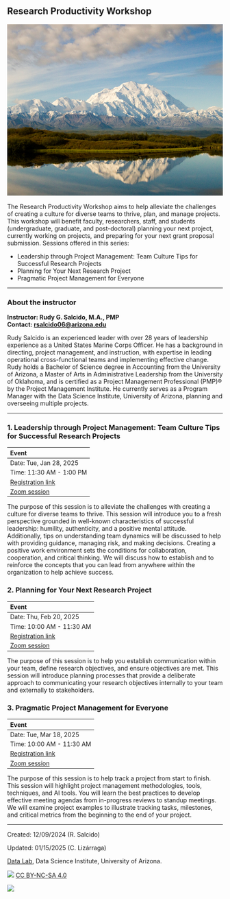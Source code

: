 ## Research Productivity Workshop

<img src="https://github.com/RGSalcido/UBD/raw/main/Images/Denali_Wonder%20Lake_Reflection.png" height=400> 

The Research Productivity Workshop aims to help alleviate the challenges of creating a culture for diverse teams to thrive, plan, and manage projects. This workshop will benefit faculty, researchers, staff, and students (undergraduate, graduate, and post-doctoral) planning your next project, currently working on projects, and preparing for your next grant proposal submission. Sessions offered in this series:

* Leadership through Project Management: Team Culture Tips for Successful Research Projects
* Planning for Your Next Research Project
* Pragmatic Project Management for Everyone

***

### About the instructor

**Instructor: Rudy G. Salcido, M.A., PMP**
<br> **Contact: rsalcido06@arizona.edu**

Rudy Salcido is an experienced leader with over 28 years of leadership experience as a United States Marine Corps Officer. He has a background in directing, project management, and instruction, with expertise in leading operational cross-functional teams and implementing effective change. Rudy holds a Bachelor of Science degree in Accounting from the University of Arizona, a Master of Arts in Administrative Leadership from the University of Oklahoma, and is certified as a Project Management Professional (PMP)® by the Project Management Institute. He currently serves as a Program Manager with the Data Science Institute, University of Arizona, planning and overseeing multiple projects.

***


### 1. Leadership through Project Management: Team Culture Tips for Successful Research Projects

| Event  | 
| :-- |
|Date: Tue, Jan 28, 2025 |
| Time: 11:30 AM - 1:00 PM |
| [Registration link](https://uarizona.co1.qualtrics.com/survey-builder/SV_cw3FdoEFy1SSp26) |
| [Zoom session](https://arizona.zoom.us/j/89667081542) |


The purpose of this session is to alleviate the challenges with creating a culture for diverse teams to thrive. This session will introduce you to a fresh perspective grounded in well-known characteristics of successful leadership: humility, authenticity, and a positive mental attitude. Additionally, tips on understanding team dynamics will be discussed to help with providing guidance, managing risk, and making decisions. Creating a positive work environment sets the conditions for collaboration, cooperation, and critical thinking. We will discuss how to establish and to reinforce the concepts that you can lead from anywhere within the organization to help achieve success. 

### 2. Planning for Your Next Research Project

| Event  | 
| :-- |
|Date: Thu, Feb 20, 2025 |
| Time: 10:00 AM - 11:30 AM |
| [Registration link](https://uarizona.co1.qualtrics.com/survey-builder/SV_cw3FdoEFy1SSp26) |
| [Zoom session](https://arizona.zoom.us/j/89667081542) |


The purpose of this session is to help you establish communication within your team, define research objectives, and ensure objectives are met. This session will introduce planning processes that provide a deliberate approach to communicating your research objectives internally to your team and externally to stakeholders. 

### 3. Pragmatic Project Management for Everyone


| Event  | 
| :-- |
|Date: Tue, Mar 18, 2025 |
| Time: 10:00 AM - 11:30 AM |
| [Registration link](https://uarizona.co1.qualtrics.com/survey-builder/SV_cw3FdoEFy1SSp26) |
| [Zoom session](https://arizona.zoom.us/j/89667081542) |


The purpose of this session is to help track a project from start to finish. This session will highlight project management methodologies, tools, techniques, and AI tools. You will learn the best practices to develop effective meeting agendas from in-progress reviews to standup meetings. We will examine project examples to illustrate tracking tasks, milestones, and critical metrics from the beginning to the end of your project.


***

Created: 12/09/2024 (R. Salcido)

Updated: 01/15/2025 (C. Lizárraga)

[Data Lab](https://www.datascience.arizona.edu/education/uarizona-data-lab), Data Science Institute,
University of Arizona. 

<img src="https://mirrors.creativecommons.org/presskit/buttons/88x31/png/by-nc-sa.png" width="128">  [CC BY-NC-SA 4.0](https://creativecommons.org/licenses/by-nc-sa/4.0/)

[<img src="https://datascience.arizona.edu/sites/default/files/Data%20Science%20Institute_Webheader%20%281%29.svg" width="256">](https://datascience.arizona.edu)
